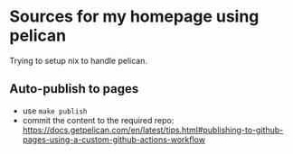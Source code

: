 # Sources for my homepage using pelican

Trying to setup nix to handle pelican.

## Auto-publish to pages

- use `make publish`
- commit the content to the required repo: https://docs.getpelican.com/en/latest/tips.html#publishing-to-github-pages-using-a-custom-github-actions-workflow
